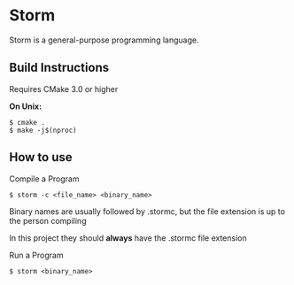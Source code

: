 # Storm
Storm is a general-purpose programming language.

## Build Instructions

Requires CMake 3.0 or higher

**On Unix:**
```
$ cmake .
$ make -j$(nproc)
```

## How to use

Compile a Program
```
$ storm -c <file_name> <binary_name>
```
Binary names are usually followed by .stormc, but the file extension is up to the person compiling

In this project they should **always** have the .stormc file extension

Run a Program
```
$ storm <binary_name>
```